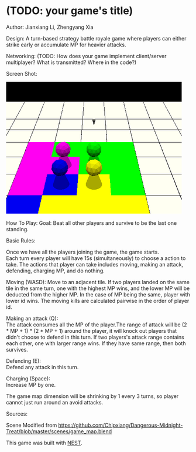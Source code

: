 # (TODO: your game's title)

Author: Jianxiang Li, Zhengyang Xia

Design: A turn-based strategy battle royale game where players can either strike early or accumulate MP for heavier attacks.

Networking: (TODO: How does your game implement client/server multiplayer? What is transmitted? Where in the code?)

Screen Shot:

![Screen Shot](screenshot.png)

How To Play:
Goal: Beat all other players and survive to be the last one standing.

Basic Rules: 

Once we have all the players joining the game, the game starts.\
Each turn every player will have 15s (simultaneously) to choose a action to take.
The actions that player can take includes moving, making an attack, defending, charging MP, and do nothing.

Moving (WASD):
Move to an adjacent tile. If two players landed on the same tile in the same turn, one with the highest MP wins, and the lower MP will be deducted from the higher MP. In the case of MP being the same, player with lower id wins. The moving kills are calculated pairwise in the order of player id.

Making an attack (Q):\
The attack consumes all the MP of the player.The range of attack will be (2 * MP + 1) * (2 * MP + 1) around the player, it will knock out players that didn't choose to defend in this turn.
If two players's attack range contains each other, one with larger range wins. If they have same range, then both survives.

Defending (E):\
Defend any attack in this turn.

Charging (Space):\
Increase MP by one.

The game map dimension will be shrinking by 1 every 3 turns, so player cannot just run around an avoid attacks.

Sources:

Scene Modified from https://github.com/Chipxiang/Dangerous-Midnight-Treat/blob/master/scenes/game_map.blend

This game was built with [NEST](NEST.md).

